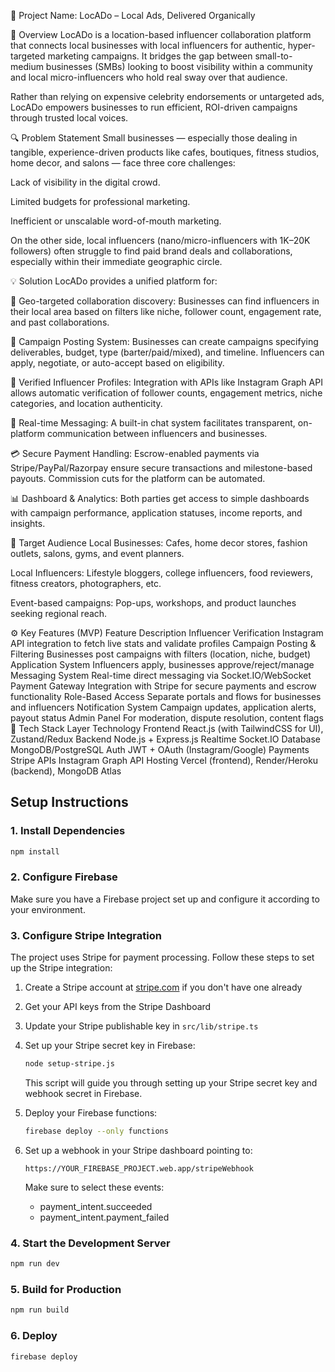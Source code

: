 📌 Project Name: LocADo – Local Ads, Delivered Organically

🧠 Overview
LocADo is a location-based influencer collaboration platform that connects local businesses with local influencers for authentic, hyper-targeted marketing campaigns. It bridges the gap between small-to-medium businesses (SMBs) looking to boost visibility within a community and local micro-influencers who hold real sway over that audience.

Rather than relying on expensive celebrity endorsements or untargeted ads, LocADo empowers businesses to run efficient, ROI-driven campaigns through trusted local voices.

🔍 Problem Statement
Small businesses — especially those dealing in tangible, experience-driven products like cafes, boutiques, fitness studios, home decor, and salons — face three core challenges:

Lack of visibility in the digital crowd.

Limited budgets for professional marketing.

Inefficient or unscalable word-of-mouth marketing.

On the other side, local influencers (nano/micro-influencers with 1K–20K followers) often struggle to find paid brand deals and collaborations, especially within their immediate geographic circle.

💡 Solution
LocADo provides a unified platform for:

📍 Geo-targeted collaboration discovery: Businesses can find influencers in their local area based on filters like niche, follower count, engagement rate, and past collaborations.

📣 Campaign Posting System: Businesses can create campaigns specifying deliverables, budget, type (barter/paid/mixed), and timeline. Influencers can apply, negotiate, or auto-accept based on eligibility.

🔗 Verified Influencer Profiles: Integration with APIs like Instagram Graph API allows automatic verification of follower counts, engagement metrics, niche categories, and location authenticity.

💬 Real-time Messaging: A built-in chat system facilitates transparent, on-platform communication between influencers and businesses.

💳 Secure Payment Handling: Escrow-enabled payments via Stripe/PayPal/Razorpay ensure secure transactions and milestone-based payouts. Commission cuts for the platform can be automated.

📊 Dashboard & Analytics: Both parties get access to simple dashboards with campaign performance, application statuses, income reports, and insights.

🎯 Target Audience
Local Businesses: Cafes, home decor stores, fashion outlets, salons, gyms, and event planners.

Local Influencers: Lifestyle bloggers, college influencers, food reviewers, fitness creators, photographers, etc.

Event-based campaigns: Pop-ups, workshops, and product launches seeking regional reach.

⚙️ Key Features (MVP)
Feature	Description
Influencer Verification	Instagram API integration to fetch live stats and validate profiles
Campaign Posting & Filtering	Businesses post campaigns with filters (location, niche, budget)
Application System	Influencers apply, businesses approve/reject/manage
Messaging System	Real-time direct messaging via Socket.IO/WebSocket
Payment Gateway	Integration with Stripe for secure payments and escrow functionality
Role-Based Access	Separate portals and flows for businesses and influencers
Notification System	Campaign updates, application alerts, payout status
Admin Panel	For moderation, dispute resolution, content flags
🧱 Tech Stack
Layer	Technology
Frontend	React.js (with TailwindCSS for UI), Zustand/Redux
Backend	Node.js + Express.js
Realtime	Socket.IO
Database	MongoDB/PostgreSQL
Auth	JWT + OAuth (Instagram/Google)
Payments	Stripe
APIs	Instagram Graph API
Hosting	Vercel (frontend), Render/Heroku (backend), MongoDB Atlas

## Setup Instructions

### 1. Install Dependencies
```bash
npm install
```

### 2. Configure Firebase
Make sure you have a Firebase project set up and configure it according to your environment.

### 3. Configure Stripe Integration
The project uses Stripe for payment processing. Follow these steps to set up the Stripe integration:

1. Create a Stripe account at [stripe.com](https://stripe.com) if you don't have one already
2. Get your API keys from the Stripe Dashboard
3. Update your Stripe publishable key in `src/lib/stripe.ts`
4. Set up your Stripe secret key in Firebase:
   ```bash
   node setup-stripe.js
   ```
   This script will guide you through setting up your Stripe secret key and webhook secret in Firebase.

5. Deploy your Firebase functions:
   ```bash
   firebase deploy --only functions
   ```

6. Set up a webhook in your Stripe dashboard pointing to:
   ```
   https://YOUR_FIREBASE_PROJECT.web.app/stripeWebhook
   ```
   Make sure to select these events:
   - payment_intent.succeeded
   - payment_intent.payment_failed

### 4. Start the Development Server
```bash
npm run dev
```

### 5. Build for Production
```bash
npm run build
```

### 6. Deploy
```bash
firebase deploy
```